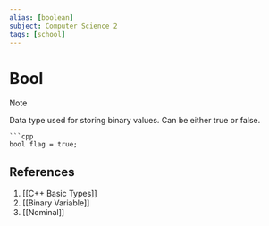 ```yaml
---
alias: [boolean]
subject: Computer Science 2
tags: [school]
---
```

# Bool

> [!note]
> Data type used for storing binary values. Can be either true or false.

````ad-example
```cpp
bool flag = true;
````

## References
1. [[C++ Basic Types]]
2. [[Binary Variable]]
3. [[Nominal]]